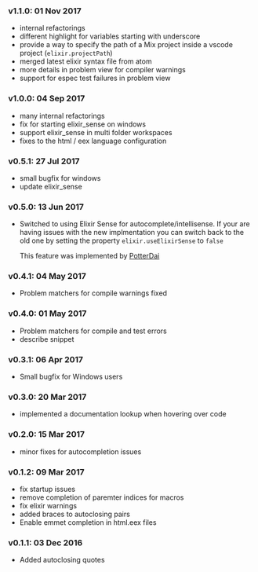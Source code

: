 ### v1.1.0: 01 Nov 2017
 - internal refactorings
 - different highlight for variables starting with underscore
 - provide a way to specify the path of a Mix project inside a vscode project (`elixir.projectPath`)
 - merged latest elixir syntax file from atom
 - more details in problem view for compiler warnings
 - support for espec test failures in problem view

### v1.0.0: 04 Sep 2017
 - many internal refactorings
 - fix for starting elixir_sense on windows
 - support elixir_sense in multi folder workspaces
 - fixes to the html / eex language configuration

### v0.5.1: 27 Jul 2017
 - small bugfix for windows
 - update elixir_sense

### v0.5.0: 13 Jun 2017
 - Switched to using Elixir Sense for autocomplete/intellisense.
   If your are having issues with the new implmentation you can switch back to the old one by setting the property
   `elixir.useElixirSense` to `false`

   This feature was implemented by [PotterDai](https://github.com/PotterDai)

### v0.4.1: 04 May 2017
  - Problem matchers for compile warnings fixed

### v0.4.0: 01 May 2017
  - Problem matchers for compile and test errors
  - describe snippet

### v0.3.1: 06 Apr 2017
  - Small bugfix for Windows users

### v0.3.0: 20 Mar 2017
  - implemented a documentation lookup when hovering over code

### v0.2.0: 15 Mar 2017
  - minor fixes for autocompletion issues

### v0.1.2: 09 Mar 2017
  - fix startup issues
  - remove completion of paremter indices for macros
  - fix elixir warnings
  - added braces to autoclosing pairs
  - Enable emmet completion in html.eex files

### v0.1.1: 03 Dec 2016
  - Added autoclosing quotes
